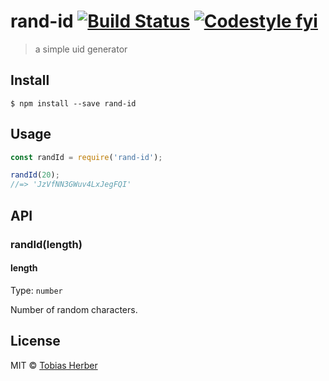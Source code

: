 # rand-id [![Build Status](https://travis-ci.org/tobihrbr/rand-id.svg?branch=master)](https://travis-ci.org/tobihrbr/rand-id) [![Codestyle fyi](https://img.shields.io/badge/code%20style-fyi-E91E63.svg)](https://github.com/tobihrbr/fyi)


> a simple uid generator

## Install

```
$ npm install --save rand-id
```

## Usage

```js
const randId = require('rand-id');

randId(20);
//=> 'JzVfNN3GWuv4LxJegFQI'
```

## API

### randId(length)

#### length

Type: `number`

Number of random characters.

## License

MIT © [Tobias Herber](https://tobihrbr.com)
